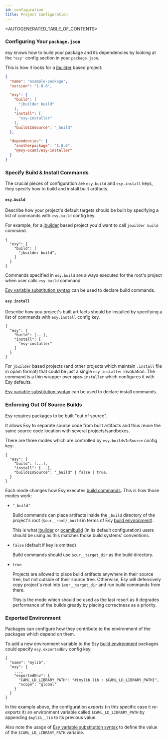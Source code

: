 ```yaml
---
id: configuration
title: Project Configuration
---
```


<AUTOGENERATED_TABLE_OF_CONTENTS>

### Configuring Your `package.json`

esy knows how to build your package and its dependencies by looking at the
`"esy'` config section in your `package.json`.

This is how it looks for a [jbuilder](https://jbuilder.readthedocs.io/) based project:

```json
{
  "name": "example-package",
  "version": "1.0.0",

  "esy": {
    "build": [
      "jbuilder build"
    ],
    "install": [
      "esy-installer"
    ],
    "buildsInSource": "_build"
  },

  "dependencies": {
    "anotherpackage": "1.0.0",
    "@esy-ocaml/esy-installer"
  }
}
```

### Specify Build & Install Commands

The crucial pieces of configuration are `esy.build` and `esy.install` keys, they
specify how to build and install built artifacts.

#### `esy.build`

Describe how your project's default targets should be built by specifying
a list of commands with `esy.build` config key.

For example, for a [jbuilder](https://jbuilder.readthedocs.io/) based project you'd want to call `jbuilder build`
command.

```
{
  "esy": {
    "build": [
      "jbuilder build",
    ]
  }
}
```

Commands specified in `esy.build` are always executed for the root's project
when user calls `esy build` command.

[Esy variable substitution syntax](environment.md#variable-substitution-syntax) can be used to
declare build commands.

#### `esy.install`

Describe how you project's built artifacts should be installed by specifying a
list of commands with `esy.install` config key.

```
{
  "esy": {
    "build": [...],
    "install": [
      "esy-installer"
    ]
  }
}
```

For `jbuilder` based projects (and other projects which maintain `.install` file
in opam format) that could be just a single `esy-installer` invokation. The
command is a thin wrapper over `opam-installer` which configures it with Esy
defaults.

[Esy variable substitution syntax](environment.md#variable-substitution-syntax) can be used to
declare install commands.

### Enforcing Out Of Source Builds

Esy requires packages to be built "out of source".

It allows Esy to separate source code from built artifacts and thus reuse the
same source code location with several projects/sandboxes.

There are three modes which are controlled by `esy.buildsInSource` config key:

```
{
  "esy": {
    "build": [...],
    "install": [...],
    "buildsInSource": "_build" | false | true,
  }
}
```

Each mode changes how Esy executes [build commands](#esybuild). This is how
those modes work:

* `"_build"`

  Build commands can place artifacts inside the `_build` directory of the
  project's root (`$cur__root/_build` in terms of Esy [build
  environment](environment.md#build-environment)).

  This is what [jbuilder](https://jbuilder.readthedocs.io/) or [ocamlbuild](https://github.com/ocaml/ocamlbuild/blob/master/manual/manual.adoc) (in its default configuration)
  users should be using as this matches those build systems' conventions.

* `false` (default if key is omitted)

  Build commands should use `$cur__target_dir` as the build directory.

* `true`

  Projects are allowed to place build artifacts anywhere in their source tree, but not outside of their source tree. Otherwise, Esy will defensively copy project's root into `$cur__target_dir` and run build commands from there.

  This is the mode which should be used as the last resort as it degrades
  performance of the builds greatly by placing correctness as a priority.

### Exported Environment

Packages can configure how they contribute to the environment of the packages
which depend on them.

To add a new environment variable to the Esy [build
environment](#build-environment) packages could specify `esy.exportedEnv` config
key:

```
{
  "name": "mylib",
  "esy": {
    ...,
    "exportedEnv": {
      "CAML_LD_LIBRARY_PATH": "#{mylib.lib : $CAML_LD_LIBRARY_PATH}",
      "scope": "global"
    }
  }
}
```

In the example above, the configuration _exports_ (in this specific case it
_re-exports_ it) an environment variable called `$CAML_LD_LIBRARY_PATH` by
appending `$mylib__lib` to its previous value.

Also note the usage of [Esy variable substitution
syntax](#variable-substitution-syntax) to define the value of the
`$CAML_LD_LIBRARY_PATH` variable.

